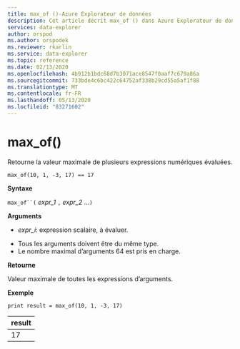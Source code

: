 ```yaml
---
title: max_of ()-Azure Explorateur de données
description: Cet article décrit max_of () dans Azure Explorateur de données.
services: data-explorer
author: orspod
ms.author: orspodek
ms.reviewer: rkarlin
ms.service: data-explorer
ms.topic: reference
ms.date: 02/13/2020
ms.openlocfilehash: 4b912b1bdc68d7b3071ace8547f0aaf7c679a86a
ms.sourcegitcommit: 733bde4c6bc422c64752af338b29cd55a5af1f88
ms.translationtype: MT
ms.contentlocale: fr-FR
ms.lasthandoff: 05/13/2020
ms.locfileid: "83271602"
---
```

# <a name="max_of"></a>max_of()

Retourne la valeur maximale de plusieurs expressions numériques évaluées.

```kusto
max_of(10, 1, -3, 17) == 17
```

**Syntaxe**

`max_of``(` *expr_1* `,` *expr_2* ...`)`

**Arguments**

* *expr_i*: expression scalaire, à évaluer.

- Tous les arguments doivent être du même type.
- Le nombre maximal d’arguments 64 est pris en charge.

**Retourne**

Valeur maximale de toutes les expressions d’arguments.

**Exemple**

<!-- csl: https://help.kusto.windows.net/Samples  -->
```kusto
print result = max_of(10, 1, -3, 17) 
```

|result|
|---|
|17|

